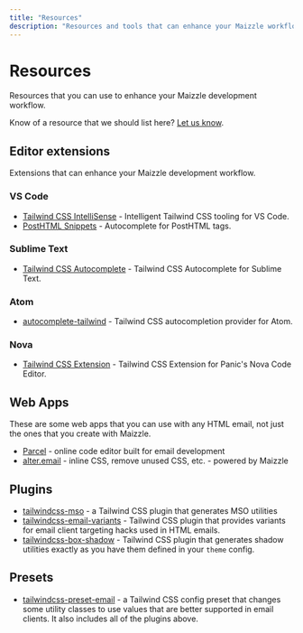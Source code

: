 ```yaml
---
title: "Resources"
description: "Resources and tools that can enhance your Maizzle workflow."
---
```


# Resources

Resources that you can use to enhance your Maizzle development workflow.

Know of a resource that we should list here? [Let us know](https://github.com/maizzle/maizzle.com/issues/new).

## Editor extensions

Extensions that can enhance your Maizzle development workflow.

### VS Code

- [Tailwind CSS IntelliSense](https://marketplace.visualstudio.com/items?itemName=bradlc.vscode-tailwindcss) - Intelligent Tailwind CSS tooling for VS Code.
- [PostHTML Snippets](https://marketplace.visualstudio.com/items?itemName=cossssmin.posthtml) - Autocomplete for PostHTML tags.

### Sublime Text

- [Tailwind CSS Autocomplete](https://packagecontrol.io/packages/Tailwind%20CSS%20Autocomplete) - Tailwind CSS Autocomplete for Sublime Text.

### Atom

- [autocomplete-tailwind](https://atom.io/packages/autocomplete-tailwind) - Tailwind CSS autocompletion provider for Atom.

### Nova

- [Tailwind CSS Extension](https://extensions.panic.com/extensions/jasonplatts/jasonplatts.tailwindcss/) - Tailwind CSS Extension for Panic's Nova Code Editor.

## Web Apps

These are some web apps that you can use with any HTML email, not just the ones that you create with Maizzle.

- [Parcel](https://parcel.io) - online code editor built for email development
- [alter.email](https://alter.email) - inline CSS, remove unused CSS, etc. - powered by Maizzle

## Plugins

- [tailwindcss-mso](https://github.com/maizzle/tailwindcss-mso) - a Tailwind CSS plugin that generates MSO utilities
- [tailwindcss-email-variants](https://github.com/maizzle/tailwindcss-email-variants) - Tailwind CSS plugin that provides variants for email client targeting hacks used in HTML emails.
- [tailwindcss-box-shadow](https://github.com/cossssmin/tailwindcss-box-shadow) - Tailwind CSS plugin that generates shadow utilities exactly as you have them defined in your `theme` config.

## Presets

- [tailwindcss-preset-email](https://github.com/maizzle/tailwindcss-preset-email) - a Tailwind CSS config preset that changes some utility classes to use values that are better supported in email clients. It also includes all of the plugins above.
